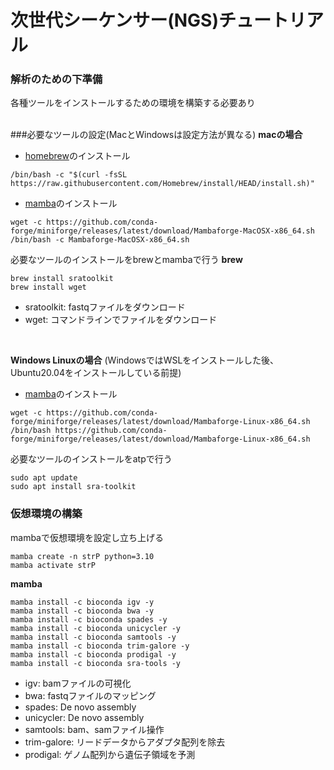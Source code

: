 # 次世代シーケンサー(NGS)チュートリアル 
  
### 解析のための下準備
各種ツールをインストールするための環境を構築する必要あり  
<br>

###必要なツールの設定(MacとWindowsは設定方法が異なる)
**macの場合**
- [homebrew](https://brew.sh/index_ja)のインストール
```
/bin/bash -c "$(curl -fsSL https://raw.githubusercontent.com/Homebrew/install/HEAD/install.sh)"	
```
- [mamba](https://github.com/conda-forge/miniforge)のインストール
```
wget -c https://github.com/conda-forge/miniforge/releases/latest/download/Mambaforge-MacOSX-x86_64.sh
/bin/bash -c Mambaforge-MacOSX-x86_64.sh
```

必要なツールのインストールをbrewとmambaで行う
**brew**
```
brew install sratoolkit
brew install wget
```
- sratoolkit: fastqファイルをダウンロード
- wget: コマンドラインでファイルをダウンロード  
<br>  

**Windows Linuxの場合**
(WindowsではWSLをインストールした後、Ubuntu20.04をインストールしている前提)
- [mamba](https://github.com/conda-forge/miniforge)のインストール
```
wget -c https://github.com/conda-forge/miniforge/releases/latest/download/Mambaforge-Linux-x86_64.sh
/bin/bash https://github.com/conda-forge/miniforge/releases/latest/download/Mambaforge-Linux-x86_64.sh
```
必要なツールのインストールをatpで行う
```
sudo apt update
sudo apt install sra-toolkit
```

### 仮想環境の構築
mambaで仮想環境を設定し立ち上げる
```
mamba create -n strP python=3.10
mamba activate strP
```

**mamba**
```
mamba install -c bioconda igv -y
mamba install -c bioconda bwa -y
mamba install -c bioconda spades -y
mamba install -c bioconda unicycler -y
mamba install -c bioconda samtools -y
mamba install -c bioconda trim-galore -y
mamba install -c bioconda prodigal -y
mamba install -c bioconda sra-tools -y
```
- igv: bamファイルの可視化
- bwa: fastqファイルのマッピング
- spades: De novo assembly
- unicycler: De novo assembly
- samtools: bam、samファイル操作
- trim-galore: リードデータからアダプタ配列を除去
- prodigal: ゲノム配列から遺伝子領域を予測
